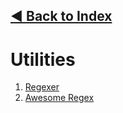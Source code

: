 ## [**◀** Back to Index](readme.md)

# Utilities
1. [Regexer](https://regexr.com/)
2. [Awesome Regex](https://github.com/aloisdg/awesome-regex)
